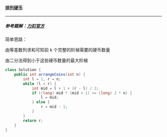 #### <a href="https://leetcode.cn/problems/arranging-coins/">排列硬币</a>

-------------

##### 参考题解：[力扣官方](https://leetcode.cn/problems/arranging-coins/solution/pai-lie-ying-bi-by-leetcode-solution-w52c/)

简单思路：

由等差数列求和可知前 k 个完整的阶梯需要的硬币数量

由二分法得到小于这些硬币数量的最大阶梯

```java
class Solution {
    public int arrangeCoins(int n) {
        int l = 1, r = n;
        while (l < r) {
            int mid = l + 1 + (r - l) / 2;
            if ((long) mid * (mid + 1) <= (long) 2 * n) {
                l = mid;
            } else {
                r = mid - 1;
            }
        }
        return r;
    }
}
```

